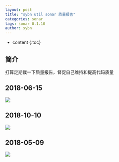 ```yaml
---
layout: post
title: "sybn util sonar 质量报告"
categories: sonar
tags: sonar 0.1.10
author: sybn
---
```


* content
{:toc}

## 简介
打算定期截一下质量报告，督促自己维持和提高代码质量


## 2018-06-15
![]({{site.baseurl}}/images/sybn_util_sonar_20190615.png)


## 2018-10-10
![]({{site.baseurl}}/images/sybn_util_sonar_20181010.png)


## 2018-05-09
![]({{site.baseurl}}/images/sybn_util_sonar_20180509.png)


